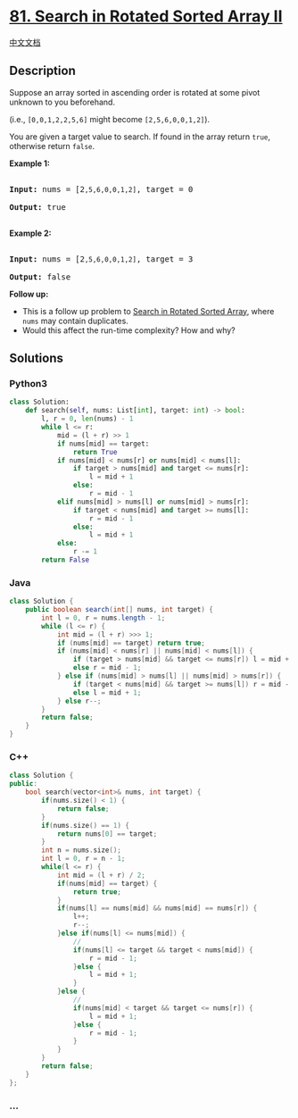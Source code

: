 # [81. Search in Rotated Sorted Array II](https://leetcode.com/problems/search-in-rotated-sorted-array-ii)

[中文文档](/solution/0000-0099/0081.Search%20in%20Rotated%20Sorted%20Array%20II/README.md)

## Description

<p>Suppose an array sorted in ascending order is rotated at some pivot unknown to you beforehand.</p>

<p>(i.e., <code>[0,0,1,2,2,5,6]</code> might become <code>[2,5,6,0,0,1,2]</code>).</p>

<p>You are given a target value to search. If found in the array return <code>true</code>, otherwise return <code>false</code>.</p>

<p><strong>Example 1:</strong></p>

<pre>

<strong>Input:</strong> nums = [2<code>,5,6,0,0,1,2]</code>, target = 0

<strong>Output:</strong> true

</pre>

<p><strong>Example 2:</strong></p>

<pre>

<strong>Input:</strong> nums = [2<code>,5,6,0,0,1,2]</code>, target = 3

<strong>Output:</strong> false</pre>

<p><strong>Follow up:</strong></p>

<ul>
    <li>This is a follow up problem to&nbsp;<a href="/problems/search-in-rotated-sorted-array/description/">Search in Rotated Sorted Array</a>, where <code>nums</code> may contain duplicates.</li>
    <li>Would this affect the run-time complexity? How and why?</li>
</ul>

## Solutions

<!-- tabs:start -->

### **Python3**

```python
class Solution:
    def search(self, nums: List[int], target: int) -> bool:
        l, r = 0, len(nums) - 1
        while l <= r:
            mid = (l + r) >> 1
            if nums[mid] == target:
                return True
            if nums[mid] < nums[r] or nums[mid] < nums[l]:
                if target > nums[mid] and target <= nums[r]:
                    l = mid + 1
                else:
                    r = mid - 1
            elif nums[mid] > nums[l] or nums[mid] > nums[r]:
                if target < nums[mid] and target >= nums[l]:
                    r = mid - 1
                else:
                    l = mid + 1
            else:
                r -= 1
        return False
```

### **Java**

```java
class Solution {
    public boolean search(int[] nums, int target) {
        int l = 0, r = nums.length - 1;
        while (l <= r) {
            int mid = (l + r) >>> 1;
            if (nums[mid] == target) return true;
            if (nums[mid] < nums[r] || nums[mid] < nums[l]) {
                if (target > nums[mid] && target <= nums[r]) l = mid + 1;
                else r = mid - 1;
            } else if (nums[mid] > nums[l] || nums[mid] > nums[r]) {
                if (target < nums[mid] && target >= nums[l]) r = mid - 1;
                else l = mid + 1;
            } else r--;
        }
        return false;
    }
}
```

### **C++**

<!-- 这里可写当前语言的特殊实现逻辑 -->

```cpp
class Solution {
public:
    bool search(vector<int>& nums, int target) {
        if(nums.size() < 1) {
            return false;
        }
        if(nums.size() == 1) {
            return nums[0] == target;
        }
        int n = nums.size();
        int l = 0, r = n - 1;
        while(l <= r) {
            int mid = (l + r) / 2;
            if(nums[mid] == target) {
                return true;
            }
            if(nums[l] == nums[mid] && nums[mid] == nums[r]) {
                l++;
                r--;
            }else if(nums[l] <= nums[mid]) {
                //
                if(nums[l] <= target && target < nums[mid]) {
                    r = mid - 1;
                }else {
                    l = mid + 1;
                }
            }else {
                //
                if(nums[mid] < target && target <= nums[r]) {
                    l = mid + 1;
                }else {
                    r = mid - 1;
                }
            }
        }
        return false;
    }
};
```

### **...**

```

```

<!-- tabs:end -->
